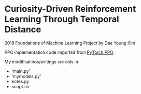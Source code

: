 # Curiosity-Driven Reinforcement Learning Through Temporal Distance

2018 Foundations of Machine Learning Project by Dae Young Kim

PPO implementation code imported from [PyTorch PPO](https://github.com/ikostrikov/pytorch-a2c-ppo-acktr).

My modificatinos/writings are only in: 
  - 'main.py'
  - 'mymodels.py'
  - notes.py
  - script.sh
  
